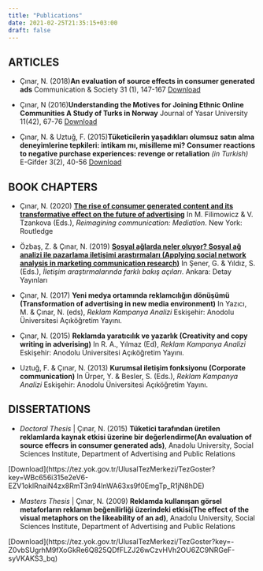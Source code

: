 ```yaml
---
title: "Publications"
date: 2021-02-25T21:35:15+03:00
draft: false
---
```


## ARTICLES

+ Çınar, N. (2018)**An evaluation of source effects in consumer generated ads**
Communication & Society
31 (1), 147-167
[Download](http://www.unav.es/fcom/communication-society/en/resumen.php?art_id=667)<p>

+ Çınar, N (2016)**Understanding the Motives for Joining Ethnic Online Communities A Study of Turks in Norway**
Journal of Yasar University
11(42), 67-76
[Download](http://journal.yasar.edu.tr/wp-content/uploads/2016/08/Nisan-2016-Say%C4%B1s%C4%B1.pdf)<p>

+ Çınar, N. & Uztuğ, F. (2015)**Tüketicilerin yaşadıkları olumsuz satın alma deneyimlerine tepkileri: intikam mı, misilleme mi? Consumer reactions to negative purchase experiences: revenge or retaliation** *(in Turkish)*
E-Gifder
3(2), 40-56
[Download](https://dergipark.org.tr/e-gifder/article/98553)<p>

## BOOK CHAPTERS

+ Çınar, N. (2020) [**The rise of consumer generated content and its transformative effect on the future of advertising**](https://www.taylorfrancis.com/books/e/9781351015431/chapters/10.4324/9781351015431-12) In M. Filimowicz & V. Tzankova (Eds.), *Reimagining communication: Mediation*. New York: Routledge

+ Özbaş, Z. & Çınar, N. (2019) [**Sosyal ağlarda neler oluyor? Sosyal ağ analizi ile pazarlama iletişimi araştırmaları (Applying social network analysis in marketing communication research)**](https://www.detayyayin.com.tr/urun/iletisim-arastirmalarinda-farkli-bakis-acilari) In Şener, G. & Yıldız, S. (Eds.), *İletişim araştırmalarında farklı bakış açıları*. Ankara: Detay Yayınları  

+ Çınar, N. (2017) **Yeni medya ortamında reklamcılığın dönüşümü (Transformation of advertising in new media environment)** In Yazıcı, M. & Çınar, N. (eds), *Reklam Kampanya Analizi* Eskişehir: Anodolu Üniversitesi Açıköğretim Yayını.

+ Çınar, N. (2015) **Reklamda yaratıcılık ve yazarlık (Creativity and copy writing in adverising)** In R. A., Yılmaz (Ed), *Reklam Kampanya Analizi* Eskişehir: Anodolu Üniversitesi Açıköğretim Yayını.

+ Uztuğ, F. & Çınar, N. (2013) **Kurumsal iletişim fonksiyonu (Corporate communication)** In Ürper, Y. & Besler, S. (Eds.), *Reklam Kampanya Analizi* Eskişehir: Anodolu Üniversitesi Açıköğretim Yayını.

## DISSERTATIONS

+ *Doctoral Thesis* | Çınar, N. (2015) **Tüketici tarafından üretilen reklamlarda kaynak etkisi üzerine bir değerlendirme(An evaluation of source effecrs in consumer generated ads)**, Anadolu University, Social Sciences Institute, Department of Advertising and Public Relations 
<p>[Download](https://tez.yok.gov.tr/UlusalTezMerkezi/TezGoster?key=WBc656i315e2eV6-EZV1oklRnaiN4zx8RmT3n94InWA63xs9f0EmgTp_R1jN8hDE)

+ *Masters Thesis*  | Çınar, N. (2009) **Reklamda kullanışan görsel metaforların reklamın beğenilirliği üzerindeki etkisi(The effect of the visual metaphors on the likeability of an ad)**, Anadolu University, Social Sciences Institute, Department of Advertising and Public Relations 
<p>[Download](https://tez.yok.gov.tr/UlusalTezMerkezi/TezGoster?key=-Z0vbSUgrhM9fXoGkRe6Q825QDfFLZJ26wCzvHVh2OU6ZC9NRGeF-syVKAKS3_bq)
